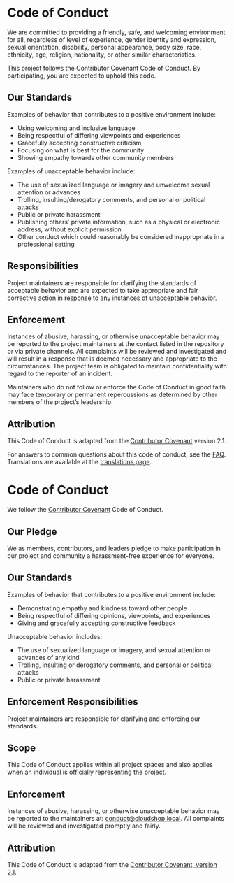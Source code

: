 # Code of Conduct

We are committed to providing a friendly, safe, and welcoming environment for all, regardless of level of experience, gender identity and expression, sexual orientation, disability, personal appearance, body size, race, ethnicity, age, religion, nationality, or other similar characteristics.

This project follows the Contributor Covenant Code of Conduct. By participating, you are expected to uphold this code.

## Our Standards

Examples of behavior that contributes to a positive environment include:

- Using welcoming and inclusive language
- Being respectful of differing viewpoints and experiences
- Gracefully accepting constructive criticism
- Focusing on what is best for the community
- Showing empathy towards other community members

Examples of unacceptable behavior include:

- The use of sexualized language or imagery and unwelcome sexual attention or advances
- Trolling, insulting/derogatory comments, and personal or political attacks
- Public or private harassment
- Publishing others’ private information, such as a physical or electronic address, without explicit permission
- Other conduct which could reasonably be considered inappropriate in a professional setting

## Responsibilities

Project maintainers are responsible for clarifying the standards of acceptable behavior and are expected to take appropriate and fair corrective action in response to any instances of unacceptable behavior.

## Enforcement

Instances of abusive, harassing, or otherwise unacceptable behavior may be reported to the project maintainers at the contact listed in the repository or via private channels. All complaints will be reviewed and investigated and will result in a response that is deemed necessary and appropriate to the circumstances. The project team is obligated to maintain confidentiality with regard to the reporter of an incident.

Maintainers who do not follow or enforce the Code of Conduct in good faith may face temporary or permanent repercussions as determined by other members of the project’s leadership.

## Attribution

This Code of Conduct is adapted from the [Contributor Covenant](https://www.contributor-covenant.org) version 2.1.

For answers to common questions about this code of conduct, see the [FAQ](https://www.contributor-covenant.org/faq). Translations are available at the [translations page](https://www.contributor-covenant.org/translations).
# Code of Conduct

We follow the [Contributor Covenant](https://www.contributor-covenant.org/) Code of Conduct.

## Our Pledge
We as members, contributors, and leaders pledge to make participation in our project and community a harassment-free experience for everyone.

## Our Standards
Examples of behavior that contributes to a positive environment include:
- Demonstrating empathy and kindness toward other people
- Being respectful of differing opinions, viewpoints, and experiences
- Giving and gracefully accepting constructive feedback

Unacceptable behavior includes:
- The use of sexualized language or imagery, and sexual attention or advances of any kind
- Trolling, insulting or derogatory comments, and personal or political attacks
- Public or private harassment

## Enforcement Responsibilities
Project maintainers are responsible for clarifying and enforcing our standards.

## Scope
This Code of Conduct applies within all project spaces and also applies when an individual is officially representing the project.

## Enforcement
Instances of abusive, harassing, or otherwise unacceptable behavior may be reported to the maintainers at: conduct@cloudshop.local. All complaints will be reviewed and investigated promptly and fairly.

## Attribution
This Code of Conduct is adapted from the [Contributor Covenant, version 2.1](https://www.contributor-covenant.org/version/2/1/code_of_conduct/).
